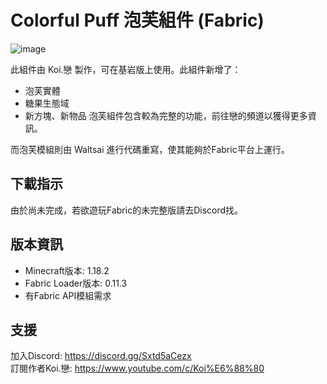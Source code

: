 # Colorful Puff 泡芙組件 (Fabric)

![image](https://user-images.githubusercontent.com/42564593/157647840-003aec44-3181-4bdb-acfd-2698c834cb78.png)

此組件由 Koi.戀 製作，可在基岩版上使用。此組件新增了：
* 泡芙實體
* 糖果生態域
* 新方塊、新物品
泡芙組件包含較為完整的功能，前往戀的頻道以獲得更多資訊。

而泡芙模組則由 Waltsai 進行代碼重寫，使其能夠於Fabric平台上運行。

## 下載指示

由於尚未完成，若欲遊玩Fabric的未完整版請去Discord找。

## 版本資訊

* Minecraft版本: 1.18.2
* Fabric Loader版本: 0.11.3
* 有Fabric API模組需求

## 支援

加入Discord: https://discord.gg/Sxtd5aCezx<br/>
訂閱作者Koi.戀: https://www.youtube.com/c/Koi%E6%88%80
